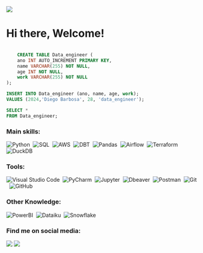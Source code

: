 <img src='https://images.weserv.nl/?url=images.unsplash.com/photo-1451187580459-43490279c0fa?ixlib=rb-1.2.1&ixid=MnwxMjA3fDB8MHxwaG90by1wYWdlfHx8fGVufDB8fHx8&auto=format&fit=crop&w=300&q=80' />

# Hi there, Welcome!

```SQL

    CREATE TABLE Data_engineer (
    ano INT AUTO_INCREMENT PRIMARY KEY,
    name VARCHAR(255) NOT NULL,
    age INT NOT NULL,
    work VARCHAR(255) NOT NULL
);

INSERT INTO Data_engineer (ano, name, age, work);
VALUES (2024,'Diego Barbosa', 28, 'data_engineer');

SELECT *
FROM Data_engineer;
```

### Main skills:

![Python](https://img.shields.io/badge/python-3670A0?style=for-the-badge&logo=python&logoColor=ffdd54)&nbsp;
![SQL](https://img.shields.io/badge/SQL-00000F?style=for-the-badge&logo=dbeaver&logoColor=white)&nbsp;
![AWS](https://img.shields.io/badge/Amazon_AWS-FF9900?style=for-the-badge&logo=amazonaws&logoColor=white)&nbsp;
![DBT](https://img.shields.io/badge/dbt-FF652F?style=for-the-badge&logo=dbt&logoColor=white)&nbsp;
![Pandas](https://img.shields.io/badge/pandas-150458?style=for-the-badge&logo=pandas&logoColor=white)&nbsp;
![Airflow](https://img.shields.io/badge/apache_airflow-017CEE?style=for-the-badge&logo=apache-airflow&logoColor=white)&nbsp;
![Terraform](https://img.shields.io/badge/terraform-623CE4?style=for-the-badge&logo=terraform&logoColor=white)&nbsp;
![DuckDB](https://img.shields.io/badge/DuckDB-FF652F?style=for-the-badge&logo=duckdb&logoColor=white)&nbsp;



### Tools:

![Visual Studio Code](https://img.shields.io/badge/Visual_Studio_Code-0078D4?style=for-the-badge&logo=visual%20studio%20code&logoColor=white)&nbsp;
![PyCharm](https://img.shields.io/badge/PyCharm-000000?style=for-the-badge&logo=pycharm&logoColor=white)&nbsp;
![Jupyter](https://img.shields.io/badge/Jupyter-F37626?style=for-the-badge&logo=Jupyter&logoColor=white)&nbsp;
![Dbeaver](https://img.shields.io/badge/DBeaver-000000?style=for-the-badge&logo=dbeaver&logoColor=white)&nbsp;
![Postman](https://img.shields.io/badge/Postman-FF6C37?style=for-the-badge&logo=postman&logoColor=white)&nbsp;
![Git](https://img.shields.io/badge/GIT-E44C30?style=for-the-badge&logo=git&logoColor=white)&nbsp;
![GitHub](https://img.shields.io/badge/GitHub-100000?style=for-the-badge&logo=github&logoColor=white)

### Other Knowledge:

![PowerBI](https://img.shields.io/badge/PowerBI-F2C811?style=for-the-badge&logo=powerbi&logoColor=white)&nbsp;
![Dataiku](https://img.shields.io/badge/Dataiku-FF652F?style=for-the-badge&logo=dataiku&logoColor=white)&nbsp;
![Snowflake](https://img.shields.io/badge/Snowflake-017CEE?style=for-the-badge&logo=snowflake&logoColor=white)&nbsp;

### Find me on social media:

<a href="https://www.linkedin.com/in/diego-barbosa-b78594249/"><img src="https://img.shields.io/badge/-Diego_Barbosa-0077B5?style=for-the-badge&logo=Linkedin&logoColor=white"/></a>
<a href="mailto:diego8mile@hotmail.com"><img src="https://img.shields.io/badge/diego8mile@hotmail.com-0078D4?style=for-the-badge&logo=microsoft-outlook&logoColor=white"/>
</a>

</p>
